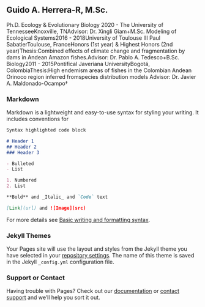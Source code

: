 ## Guido A. Herrera-R, M.Sc.

Ph.D. Ecology & Evolutionary Biology 2020 -
The University of TennesseeKnoxville, TNAdvisor: Dr. Xingli Giam+M.Sc. Modeling of Ecological Systems2016 - 2018University of Toulouse III Paul SabatierToulouse, FranceHonors (1st year) & Highest Honors (2nd year)Thesis:Combined effects of climate change and fragmentation by dams in Andean Amazon fishes.Advisor: Dr. Pablo A. Tedesco+B.Sc. Biology2011 - 2015Pontifical Javeriana UniversityBogotá, ColombiaThesis:High endemism areas of fishes in the Colombian Andean Orinoco region inferred fromspecies distribution models Advisor: Dr. Javier A. Maldonado-Ocampo†


### Markdown

Markdown is a lightweight and easy-to-use syntax for styling your writing. It includes conventions for

```markdown
Syntax highlighted code block

# Header 1
## Header 2
### Header 3

- Bulleted
- List

1. Numbered
2. List

**Bold** and _Italic_ and `Code` text

[Link](url) and ![Image](src)
```

For more details see [Basic writing and formatting syntax](https://docs.github.com/en/github/writing-on-github/getting-started-with-writing-and-formatting-on-github/basic-writing-and-formatting-syntax).

### Jekyll Themes

Your Pages site will use the layout and styles from the Jekyll theme you have selected in your [repository settings](https://github.com/GuidoHero/WebSite/settings/pages). The name of this theme is saved in the Jekyll `_config.yml` configuration file.

### Support or Contact

Having trouble with Pages? Check out our [documentation](https://docs.github.com/categories/github-pages-basics/) or [contact support](https://support.github.com/contact) and we’ll help you sort it out.
